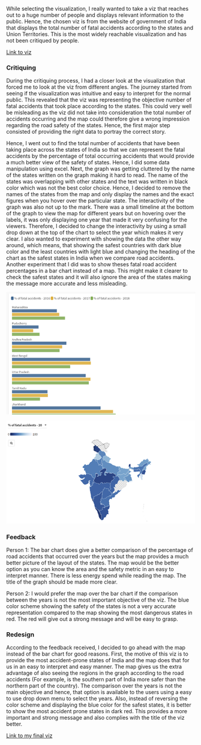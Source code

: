 

While selecting the visualization, I really wanted to take a viz that reaches out to a huge number of people and displays relevant information to the public. Hence, the chosen viz is from the website of government of India that displays the total number of fatal accidents according to the states and Union Territories. This is the most widely reachable visualization and has not been critiqued by people. 

[Link to viz](https://visualize.data.gov.in/?inst=5c768e13-f1ce-4a84-a276-a03be6b918bd&vid=100261)

### Critiquing

During the critiquing process, I had a closer look at the visualization that forced me to look at the viz from different angles. The journey started from seeing if the visualization was intuitive and easy to interpret for the normal public. This revealed that the viz was representing the objective number of fatal accidents that took place according to the states. This could very well be misleading as the viz did not take into consideration the total number of accidents occurring and the map could therefore give a wrong impression regarding the road safety of the states. Hence, the first major step consisted of providing the right data to portray the correct story. 

Hence, I went out to find the total number of accidents that have been taking place across the states of India so that we can represent the fatal accidents by the percentage of total occurring accidents that would provide a much better view of the safety of states. Hence, I did some data manipulation using excel.
Next, the graph was getting cluttered by the name of the states written on the graph making it hard to read. The name of the states was overlapping with other states and the text was written in black color which was not the best color choice. Hence, I decided to remove the names of the states from the map and only display the names and the exact figures when you hover over the particular state. 
The interactivity of the graph was also not up to the mark. There was a small timeline at the bottom of the graph to view the map for different years but on hovering over the labels, it was only displaying one year that made it very confusing for the viewers. Therefore, I decided to change the interactivity by using a small drop down at the top of the chart to select the year which makes it very clear.
I also wanted to experiment with showing the data the other way around, which means, that showing the safest countries with dark blue color and the least countries with light blue and changing the heading of the chart as the safest states in India when we compare road accidents. Another experiment that I did was to show theses fatal road accident percentages in a bar chart instead of a map. This might make it clearer to check the safest states and it will also ignore the area of the states making the message more accurate and less misleading.

![Image of experiment viz1](image1.png)

![Image of experiment viz2](image2.png)

### Feedback

Person 1:
The bar chart does give a better comparison of the percentage of road accidents that occurred over the years but the map provides a much better picture of the layout of the states. The map would be the better option as you can know the area and the safety metric in an easy to interpret manner. There is less energy spend while reading the map. The title of the graph should be made more clear.

Person 2:
I would prefer the map over the bar chart if the comparison between the years is not the most important objective of the viz.
The blue color scheme showing the safety of the states is not a very accurate representation compared to the map showing the most dangerous states in red. The red will give out a strong message and will be easy to grasp.

### Redesign

According to the feedback received, I decided to go ahead with the map instead of the bar chart for good reasons. First, the motive of this viz is to provide the most accident-prone states of India and the map does that for us in an easy to interpret and easy manner. The map gives us the extra advantage of also seeing the regions in the graph according to the road accidents (For example, is the southern part of India more safer than the northern part of the country). The comparison over the years is not the main objective and hence, that option is available to the users using a easy to use drop down menu to select the years.
Also, instead of reversing the color scheme and displaying the blue color for the safest states, it is better to show the most accident prone states in dark red. This provides a more important and strong message and also complies with the title of the viz better.

[Link to my final viz](roadaccidentsfinal.md)
